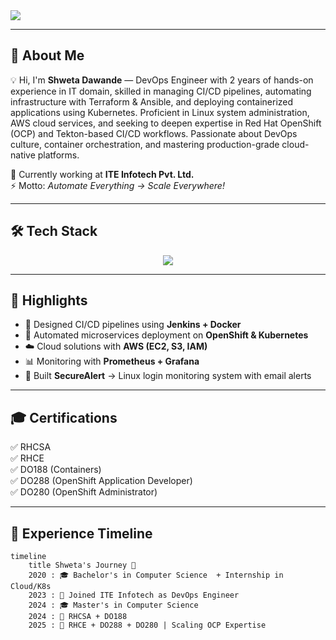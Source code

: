 <img src="https://capsule-render.vercel.app/api?type=venom&color=0:000000,50:8A2BE2,100:39FF14&height=250&section=header&text=%20Shweta%20Dawande%20&fontSize=50&fontAlignY=40&animation=fadeIn&fontColor=FFFFFF&desc=DevOps%20Engineer%20|%20OpenShift%20Engineer%20|%20Cloud%20Native%20Dev&descSize=20&descAlign=50&descAlignY=65&descColor=39FF14"/>

---

## 🌟 About Me  
💡 Hi, I'm **Shweta Dawande** — DevOps Engineer with 2 years of hands-on experience in IT domain, skilled in managing CI/CD pipelines, automating
infrastructure with Terraform & Ansible, and deploying containerized applications using Kubernetes. Proficient in Linux system
administration, AWS cloud services, and seeking to deepen expertise in Red Hat OpenShift (OCP) and Tekton-based CI/CD
workflows. Passionate about DevOps culture, container orchestration, and mastering production-grade cloud-native platforms.

🔭 Currently working at **ITE Infotech Pvt. Ltd.**  
⚡ Motto: *Automate Everything → Scale Everywhere!*  

---

## 🛠 Tech Stack  

<p align="center">
  <img src="https://skillicons.dev/icons?i=linux,docker,kubernetes,openshift,jenkins,ansible,terraform,aws,git,grafana,prometheus&perline=6" />
</p>

---

## 🚀 Highlights  

- 🔧 Designed CI/CD pipelines using **Jenkins + Docker**  
- 🐳 Automated microservices deployment on **OpenShift & Kubernetes**  
- ☁️ Cloud solutions with **AWS (EC2, S3, IAM)**  
- 📊 Monitoring with **Prometheus + Grafana**  
- 🔐 Built **SecureAlert** → Linux login monitoring system with email alerts  

---

## 🎓 Certifications  

✅ RHCSA  
✅ RHCE  
✅ DO188 (Containers)  
✅ DO288 (OpenShift Application Developer)  
✅ DO280 (OpenShift Administrator)  

---

## 💼 Experience Timeline  

```mermaid
timeline
    title Shweta's Journey 🚀
    2020 : 🎓 Bachelor's in Computer Science  + Internship in Cloud/K8s
    2023 : 💼 Joined ITE Infotech as DevOps Engineer 
    2024 : 🎓 Master's in Computer Science
    2024 : 🏅 RHCSA + DO188
    2025 : 🏅 RHCE + DO288 + DO280 | Scaling OCP Expertise
